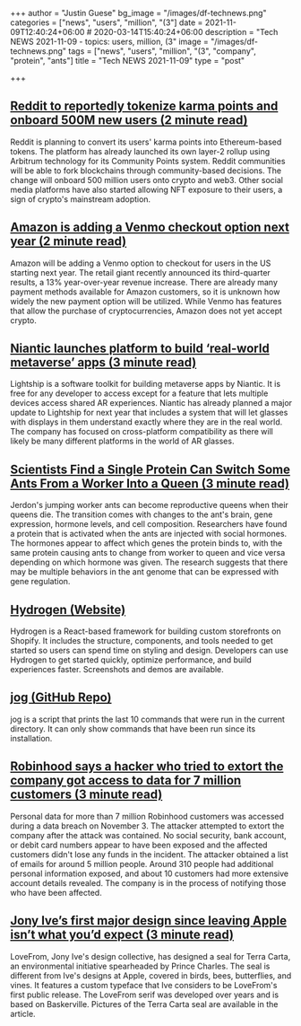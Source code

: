 +++
author = "Justin Guese"
bg_image = "/images/df-technews.png"
categories = ["news", "users", "million", "(3"]
date = 2021-11-09T12:40:24+06:00 # 2020-03-14T15:40:24+06:00
description = "Tech NEWS 2021-11-09 - topics: users, million, (3"
image = "/images/df-technews.png"
tags = ["news", "users", "million", "(3", "company", "protein", "ants"]
title = "Tech NEWS 2021-11-09"
type = "post"

+++

## [Reddit to reportedly tokenize karma points and onboard 500M new users (2 minute read)](https://cointelegraph.com/news/reddit-to-reportedly-tokenize-karma-points-and-onboard-500m-new-users)

Reddit is planning to convert its users' karma points into Ethereum-based tokens. The platform has already launched its own layer-2 rollup using Arbitrum technology for its Community Points system. Reddit communities will be able to fork blockchains through community-based decisions. The change will onboard 500 million users onto crypto and web3. Other social media platforms have also started allowing NFT exposure to their users, a sign of crypto's mainstream adoption.

## [Amazon is adding a Venmo checkout option next year (2 minute read)](https://techcrunch.com/2021/11/08/amazon-is-adding-a-venmo-checkout-option-next-year/)

Amazon will be adding a Venmo option to checkout for users in the US starting next year. The retail giant recently announced its third-quarter results, a 13% year-over-year revenue increase. There are already many payment methods available for Amazon customers, so it is unknown how widely the new payment option will be utilized. While Venmo has features that allow the purchase of cryptocurrencies, Amazon does not yet accept crypto.

## [Niantic launches platform to build ‘real-world metaverse’ apps (3 minute read)](https://www.theverge.com/2021/11/8/22768925/niantic-lightship-developer-platform-john-hanke-pokemon-go)

Lightship is a software toolkit for building metaverse apps by Niantic. It is free for any developer to access except for a feature that lets multiple devices access shared AR experiences. Niantic has already planned a major update to Lightship for next year that includes a system that will let glasses with displays in them understand exactly where they are in the real world. The company has focused on cross-platform compatibility as there will likely be many different platforms in the world of AR glasses.

## [Scientists Find a Single Protein Can Switch Some Ants From a Worker Into a Queen (3 minute read)](https://www.sciencealert.com/the-activation-of-a-single-protein-could-turn-an-ant-from-a-worker-to-a-reproductive-queen)

Jerdon's jumping worker ants can become reproductive queens when their queens die. The transition comes with changes to the ant's brain, gene expression, hormone levels, and cell composition. Researchers have found a protein that is activated when the ants are injected with social hormones. The hormones appear to affect which genes the protein binds to, with the same protein causing ants to change from worker to queen and vice versa depending on which hormone was given. The research suggests that there may be multiple behaviors in the ant genome that can be expressed with gene regulation.

## [Hydrogen (Website)](https://hydrogen.shopify.dev/)

Hydrogen is a React-based framework for building custom storefronts on Shopify. It includes the structure, components, and tools needed to get started so users can spend time on styling and design. Developers can use Hydrogen to get started quickly, optimize performance, and build experiences faster. Screenshots and demos are available.

## [jog (GitHub Repo)](https://github.com/natethinks/jog)

jog is a script that prints the last 10 commands that were run in the current directory. It can only show commands that have been run since its installation.

## [Robinhood says a hacker who tried to extort the company got access to data for 7 million customers (3 minute read)](https://www.theverge.com/2021/11/8/22770861/robinhood-7-million-customers-hacker-breach-extortion-security)

Personal data for more than 7 million Robinhood customers was accessed during a data breach on November 3. The attacker attempted to extort the company after the attack was contained. No social security, bank account, or debit card numbers appear to have been exposed and the affected customers didn't lose any funds in the incident. The attacker obtained a list of emails for around 5 million people. Around 310 people had additional personal information exposed, and about 10 customers had more extensive account details revealed. The company is in the process of notifying those who have been affected.

## [Jony Ive’s first major design since leaving Apple isn’t what you’d expect (3 minute read)](https://www.fastcompany.com/90693444/jony-ives-first-major-design-since-leaving-apple-isnt-what-youd-expect)

LoveFrom, Jony Ive's design collective, has designed a seal for Terra Carta, an environmental initiative spearheaded by Prince Charles. The seal is different from Ive's designs at Apple, covered in birds, bees, butterflies, and vines. It features a custom typeface that Ive considers to be LoveFrom's first public release. The LoveFrom serif was developed over years and is based on Baskerville. Pictures of the Terra Carta seal are available in the article.

